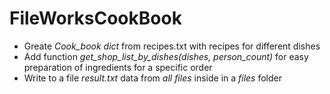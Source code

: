 # FileWorksCookBook

* Greate *Cook_book dict* from recipes.txt with recipes for different dishes
* Add function *get_shop_list_by_dishes(dishes, person_count)* for easy preparation of ingredients for a specific order
* Write to a file *result.txt* data from *all files* inside in a *files* folder
